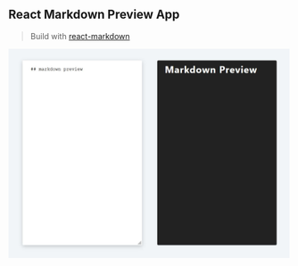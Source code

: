  ## React Markdown Preview App

 > Build with [react-markdown](https://www.npmjs.com/package/react-markdown)
 
<img src="markdown-preview.jpg" width="700px"/>
  
